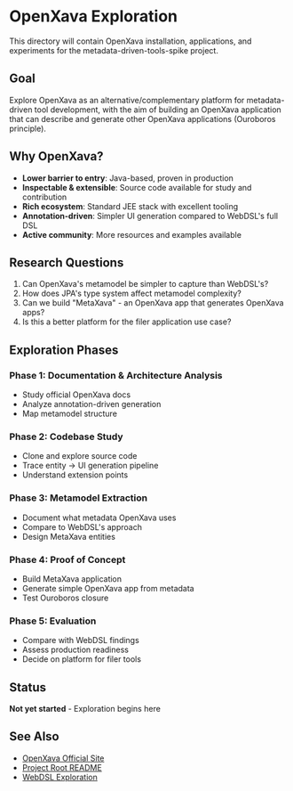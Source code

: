# OpenXava Exploration

This directory will contain OpenXava installation, applications, and experiments for the metadata-driven-tools-spike project.

## Goal

Explore OpenXava as an alternative/complementary platform for metadata-driven tool development, with the aim of building an OpenXava application that can describe and generate other OpenXava applications (Ouroboros principle).

## Why OpenXava?

- **Lower barrier to entry**: Java-based, proven in production
- **Inspectable & extensible**: Source code available for study and contribution
- **Rich ecosystem**: Standard JEE stack with excellent tooling
- **Annotation-driven**: Simpler UI generation compared to WebDSL's full DSL
- **Active community**: More resources and examples available

## Research Questions

1. Can OpenXava's metamodel be simpler to capture than WebDSL's?
2. How does JPA's type system affect metamodel complexity?
3. Can we build "MetaXava" - an OpenXava app that generates OpenXava apps?
4. Is this a better platform for the filer application use case?

## Exploration Phases

### Phase 1: Documentation & Architecture Analysis
- Study official OpenXava docs
- Analyze annotation-driven generation
- Map metamodel structure

### Phase 2: Codebase Study
- Clone and explore source code
- Trace entity → UI generation pipeline
- Understand extension points

### Phase 3: Metamodel Extraction
- Document what metadata OpenXava uses
- Compare to WebDSL's approach
- Design MetaXava entities

### Phase 4: Proof of Concept
- Build MetaXava application
- Generate simple OpenXava app from metadata
- Test Ouroboros closure

### Phase 5: Evaluation
- Compare with WebDSL findings
- Assess production readiness
- Decide on platform for filer tools

## Status

**Not yet started** - Exploration begins here

## See Also

- [OpenXava Official Site](https://www.openxava.org/)
- [Project Root README](../README.md)
- [WebDSL Exploration](../webdsl/)
